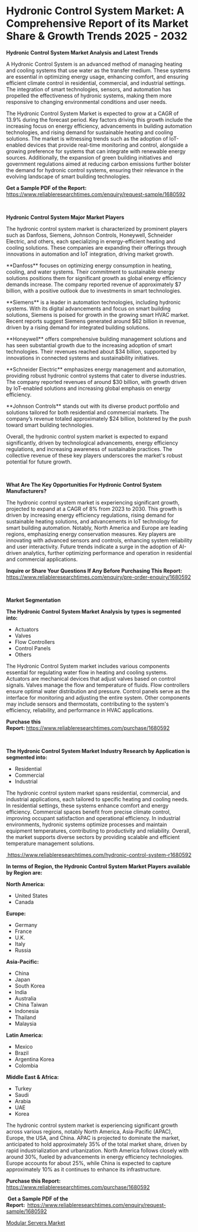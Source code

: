 <p><h1>Hydronic Control System Market: A Comprehensive Report of its Market Share & Growth Trends 2025 - 2032</h1></p><p><strong>Hydronic Control System Market Analysis and Latest Trends</strong></p>
<p><p>A Hydronic Control System is an advanced method of managing heating and cooling systems that use water as the transfer medium. These systems are essential in optimizing energy usage, enhancing comfort, and ensuring efficient climate control in residential, commercial, and industrial settings. The integration of smart technologies, sensors, and automation has propelled the effectiveness of hydronic systems, making them more responsive to changing environmental conditions and user needs.</p><p>The Hydronic Control System Market is expected to grow at a CAGR of 13.9% during the forecast period. Key factors driving this growth include the increasing focus on energy efficiency, advancements in building automation technologies, and rising demand for sustainable heating and cooling solutions. The market is witnessing trends such as the adoption of IoT-enabled devices that provide real-time monitoring and control, alongside a growing preference for systems that can integrate with renewable energy sources. Additionally, the expansion of green building initiatives and government regulations aimed at reducing carbon emissions further bolster the demand for hydronic control systems, ensuring their relevance in the evolving landscape of smart building technologies.</p></p>
<p><strong>Get a Sample PDF of the Report:&nbsp;</strong> <a href="https://www.reliableresearchtimes.com/enquiry/request-sample/1680592?utm_campaign=2102&utm_medium=2&utm_source=Github&utm_content=ia&utm_term=22022025&utm_id=hydronic-control-system">https://www.reliableresearchtimes.com/enquiry/request-sample/1680592</a></p>
<p>&nbsp;</p>
<p><strong>Hydronic Control System Major Market Players</strong></p>
<p><p>The hydronic control system market is characterized by prominent players such as Danfoss, Siemens, Johnson Controls, Honeywell, Schneider Electric, and others, each specializing in energy-efficient heating and cooling solutions. These companies are expanding their offerings through innovations in automation and IoT integration, driving market growth.</p><p>**Danfoss** focuses on optimizing energy consumption in heating, cooling, and water systems. Their commitment to sustainable energy solutions positions them for significant growth as global energy efficiency demands increase. The company reported revenue of approximately $7 billion, with a positive outlook due to investments in smart technologies.</p><p>**Siemens** is a leader in automation technologies, including hydronic systems. With its digital advancements and focus on smart building solutions, Siemens is poised for growth in the growing smart HVAC market. Recent reports suggest Siemens generated around $62 billion in revenue, driven by a rising demand for integrated building solutions.</p><p>**Honeywell** offers comprehensive building management solutions and has seen substantial growth due to the increasing adoption of smart technologies. Their revenues reached about $34 billion, supported by innovations in connected systems and sustainability initiatives.</p><p>**Schneider Electric** emphasizes energy management and automation, providing robust hydronic control systems that cater to diverse industries. The company reported revenues of around $30 billion, with growth driven by IoT-enabled solutions and increasing global emphasis on energy efficiency.</p><p>**Johnson Controls** stands out with its diverse product portfolio and solutions tailored for both residential and commercial markets. The company’s revenue totaled approximately $24 billion, bolstered by the push toward smart building technologies.</p><p>Overall, the hydronic control system market is expected to expand significantly, driven by technological advancements, energy efficiency regulations, and increasing awareness of sustainable practices. The collective revenue of these key players underscores the market's robust potential for future growth.</p></p>
<p>&nbsp;</p>
<p><strong>What Are The Key Opportunities For Hydronic Control System Manufacturers?</strong></p>
<p><p>The hydronic control system market is experiencing significant growth, projected to expand at a CAGR of 8% from 2023 to 2030. This growth is driven by increasing energy efficiency regulations, rising demand for sustainable heating solutions, and advancements in IoT technology for smart building automation. Notably, North America and Europe are leading regions, emphasizing energy conservation measures. Key players are innovating with advanced sensors and controls, enhancing system reliability and user interactivity. Future trends indicate a surge in the adoption of AI-driven analytics, further optimizing performance and operation in residential and commercial applications.</p></p>
<p><strong>Inquire or Share Your Questions If Any Before Purchasing This Report:</strong> <a href="https://www.reliableresearchtimes.com/enquiry/pre-order-enquiry/1680592?utm_campaign=2102&utm_medium=2&utm_source=Github&utm_content=ia&utm_term=22022025&utm_id=hydronic-control-system">https://www.reliableresearchtimes.com/enquiry/pre-order-enquiry/1680592</a></p>
<p>&nbsp;</p>
<p><strong>Market Segmentation</strong></p>
<p><strong>The Hydronic Control System Market Analysis by types is segmented into:</strong></p>
<p><ul><li>Actuators</li><li>Valves</li><li>Flow Controllers</li><li>Control Panels</li><li>Others</li></ul></p>
<p><p>The Hydronic Control System market includes various components essential for regulating water flow in heating and cooling systems. Actuators are mechanical devices that adjust valves based on control signals. Valves manage the flow and temperature of fluids. Flow controllers ensure optimal water distribution and pressure. Control panels serve as the interface for monitoring and adjusting the entire system. Other components may include sensors and thermostats, contributing to the system's efficiency, reliability, and performance in HVAC applications.</p></p>
<p><strong>Purchase this Report:&nbsp;</strong><a href="https://www.reliableresearchtimes.com/purchase/1680592?utm_campaign=2102&utm_medium=2&utm_source=Github&utm_content=ia&utm_term=22022025&utm_id=hydronic-control-system">https://www.reliableresearchtimes.com/purchase/1680592</a></p>
<p>&nbsp;</p>
<p><strong>The Hydronic Control System Market Industry Research by Application is segmented into:</strong></p>
<p><ul><li>Residential</li><li>Commercial</li><li>Industrial</li></ul></p>
<p><p>The hydronic control system market spans residential, commercial, and industrial applications, each tailored to specific heating and cooling needs. In residential settings, these systems enhance comfort and energy efficiency. Commercial spaces benefit from precise climate control, improving occupant satisfaction and operational efficiency. In industrial environments, hydronic systems optimize processes and maintain equipment temperatures, contributing to productivity and reliability. Overall, the market supports diverse sectors by providing scalable and efficient temperature management solutions.</p></p>
<p><a href="https://www.reliableresearchtimes.com/hydronic-control-system-r1680592?utm_campaign=2102&utm_medium=2&utm_source=Github&utm_content=ia&utm_term=22022025&utm_id=hydronic-control-system">&nbsp;https://www.reliableresearchtimes.com/hydronic-control-system-r1680592</a></p>
<p><strong>In terms of Region, the Hydronic Control System Market Players available by Region are:</strong></p>
<p>
    <p> <strong> North America: </strong>
        <ul>
            <li>United States</li>
            <li>Canada</li>
        </ul>
        </p> 
    <p> <strong> Europe: </strong>
        <ul>
            <li>Germany</li>
            <li>France</li>
            <li>U.K.</li>
            <li>Italy</li>
            <li>Russia</li>
        </ul>
        </p> 
    <p> <strong> Asia-Pacific: </strong>
        <ul>
            <li>China</li>
            <li>Japan</li>
            <li>South Korea</li>
            <li>India</li>
            <li>Australia</li>
            <li>China Taiwan</li>
            <li>Indonesia</li>
            <li>Thailand</li>
            <li>Malaysia</li>
        </ul>
        </p> 
    <p> <strong> Latin America: </strong>
        <ul>
            <li>Mexico</li>
            <li>Brazil</li>
            <li>Argentina Korea</li>
            <li>Colombia</li>
        </ul>
        </p> 
    <p> <strong> Middle East & Africa: </strong>
        <ul>
            <li>Turkey</li>
            <li>Saudi</li>
            <li>Arabia</li>
            <li>UAE</li>
            <li>Korea</li>
        </ul>
    </p>
    </p>
<p><p>The hydronic control system market is experiencing significant growth across various regions, notably North America, Asia-Pacific (APAC), Europe, the USA, and China. APAC is projected to dominate the market, anticipated to hold approximately 35% of the total market share, driven by rapid industrialization and urbanization. North America follows closely with around 30%, fueled by advancements in energy efficiency technologies. Europe accounts for about 25%, while China is expected to capture approximately 10% as it continues to enhance its infrastructure.</p></p>
<p><strong>Purchase this Report: </strong><a href="https://www.reliableresearchtimes.com/purchase/1680592?utm_campaign=2102&utm_medium=2&utm_source=Github&utm_content=ia&utm_term=22022025&utm_id=hydronic-control-system">https://www.reliableresearchtimes.com/purchase/1680592</a></p>
<p>&nbsp;<strong>Get a Sample PDF of the Report:&nbsp;&nbsp;</strong><a href="https://www.reliableresearchtimes.com/enquiry/request-sample/1680592?utm_campaign=2102&utm_medium=2&utm_source=Github&utm_content=ia&utm_term=22022025&utm_id=hydronic-control-system">https://www.reliableresearchtimes.com/enquiry/request-sample/1680592</a></p>
<p><strong></strong></p>
<p><p><a href="https://github.com/ygfu6u/Market-Research-Report-List-1/blob/main/modular-servers-market.md?utm_campaign=2102&utm_medium=2&utm_source=Github&utm_content=ia&utm_term=22022025&utm_id=hydronic-control-system">Modular Servers Market</a></p></p>